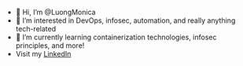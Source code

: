 - 👋 Hi, I’m @LuongMonica
- 👀 I’m interested in DevOps, infosec, automation, and really anything tech-related
- 🌱 I’m currently learning containerization technologies, infosec principles, and more!
- Visit my [LinkedIn](https://www.linkedin.com/in/monica-luong)
